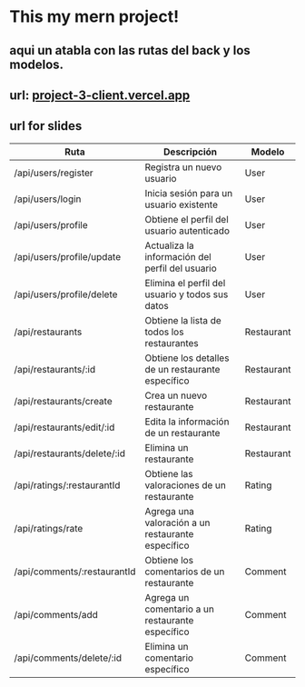 # This my mern project!

## aqui un atabla con las rutas del back y los modelos.

## url: [project-3-client.vercel.app](https://project-3-client.vercel.app/)

## url for slides


| Ruta                      | Descripción                                            | Modelo      |
|---------------------------|--------------------------------------------------------|-------------|
| /api/users/register       | Registra un nuevo usuario                              | User        |
| /api/users/login          | Inicia sesión para un usuario existente                | User        |
| /api/users/profile        | Obtiene el perfil del usuario autenticado              | User        |
| /api/users/profile/update | Actualiza la información del perfil del usuario        | User        | 
| /api/users/profile/delete | Elimina el perfil del usuario y todos sus datos        | User        |
| /api/restaurants          | Obtiene la lista de todos los restaurantes             | Restaurant  |
| /api/restaurants/:id      | Obtiene los detalles de un restaurante específico      | Restaurant  |
| /api/restaurants/create   | Crea un nuevo restaurante                              | Restaurant  |
| /api/restaurants/edit/:id | Edita la información de un restaurante                 | Restaurant  | 
| /api/restaurants/delete/:id | Elimina un restaurante                               | Restaurant  |
| /api/ratings/:restaurantId| Obtiene las valoraciones de un restaurante             | Rating      |
| /api/ratings/rate         | Agrega una valoración a un restaurante específico      | Rating      |
| /api/comments/:restaurantId| Obtiene los comentarios de un restaurante             | Comment     |
| /api/comments/add         | Agrega un comentario a un restaurante específico       | Comment     |
| /api/comments/delete/:id  | Elimina un comentario específico                       | Comment     |
